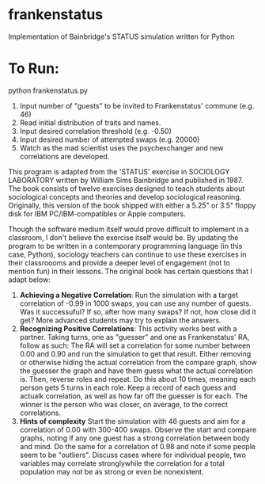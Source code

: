 # frankenstatus
 Implementation of Bainbridge's STATUS simulation written for Python

# To Run:
python frankenstatus.py

1. Input number of "guests" to be invited to Frankenstatus' commune (e.g. 46)
2. Read initial distribution of traits and names. 
3. Input desired correlation threshold (e.g. -0.50)
4. Input desired number of attempted swaps (e.g. 20000)
5. Watch as the mad scientist uses the psychexchanger and new correlations are developed.

This program is adapted from the 'STATUS' exercise in SOCIOLOGY LABORATORY written by William Sims Bainbridge and published in 1987. The book consists of twelve exercises designed to teach students about sociological concepts and theories and develop sociological reasoning. Originally, this version of the book shipped with either a 5.25" or 3.5" floppy disk for IBM PC/IBM-compatibles or Apple computers. 

Though the software medium itself would prove difficult to implement in a classroom, I don't believe the exercise itself would be. By updating the program to be written in a contemporary programming language (in this case, Python), sociology teachers can continue to use these exercises in their classroooms and provide a deeper level of engagement (not to mention fun) in their lessons. The original book has certain questions that I adapt below:
 1. **Achieving a Negative Correlation**: Run the simulation with a target correlation of -0.99 in 1000 swaps, you can use any number of guests. Was it successuful? If so, after how many swaps? If not, how close did it get? More advanced students may try to explain the answers.
 2. **Recognizing Positive Correlations**: This activity works best with a partner. Taking turns, one as "guesser" and one as Frankenstatus' RA, follow as such: The RA will set a correlation for some number between 0.00 and 0.90 and run the simulation to get that result. Either removing or otherwise hiding the actual correlation from the compare graph, show the guesser the graph and have them guess what the actual correlation is. Then, reverse roles and repeat. Do this about 10 times, meaning each person gets 5 turns in each role. Keep a record of each guess and actualk correlation, as well as how far off the guesser is for each. The winner is the person who was closer, on average, to the correct correlations.
 3. **Hints of complexity** Start the simulation with 46 guests and aim for a correlation of 0.00 with 300-400 swaps. Observe the start and compare graphs, noting if any one guest has a strong correlation between body and mind. Do the same for a correlation of 0.98 and note if some people seem to be  "outliers". Discuss cases where for individual people, two variables may correlate stronglywhile the correlation for a total population may not be as strong or even be nonexistent.
 
